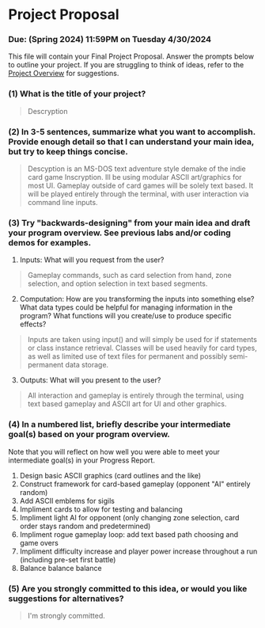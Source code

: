 # Project Proposal
### Due: (Spring 2024) 11:59PM on Tuesday 4/30/2024

This file will contain your Final Project Proposal. Answer the prompts below to outline your project. If you are struggling to think of ideas, refer to the [Project Overview](https://cs.oberlin.edu/~cs150/final-project/part-1/) for suggestions.

### (1) What is the title of your project?
> Descryption

### (2) In 3-5 sentences, summarize what you want to accomplish. Provide enough detail so that I can understand your main idea, but try to keep things concise.
> Descyption is an MS-DOS text adventure style demake of the indie card game Inscryption. Ill be using modular ASCII art/graphics for most UI. Gameplay outside of card games will be solely text based. It will be played entirely through the terminal, with user interaction via command line inputs. 


### (3) Try "backwards-designing" from your main idea and draft your program overview. See previous labs and/or coding demos for examples.
1. Inputs: What will you request from the user?
> Gameplay commands, such as card selection from hand, zone selection, and option selection in text based segments. 

2. Computation: How are you transforming the inputs into something else? What data types could be helpful for managing information in the program? What functions will you create/use to produce specific effects?
> Inputs are taken using input() and will simply be used for if statements or class instance retrieval. Classes will be used heavily for card types, as well as limited use of text files for permanent and possibly semi-permanent data storage. 

3. Outputs: What will you present to the user?
> All interaction and gameplay is entirely through the terminal, using text based gameplay and ASCII art for UI and other graphics.


### (4) In a numbered list, briefly describe your intermediate goal(s) based on your program overview.
Note that you will reflect on how well you were able to meet your intermediate goal(s) in your Progress Report.
1. Design basic ASCII graphics (card outlines and the like)
2. Construct framework for card-based gameplay (opponent "AI" entirely random)
3. Add ASCII emblems for sigils
4. Impliment cards to allow for testing and balancing
5. Impliment light AI for opponent (only changing zone selection, card order stays random and predetermined)
6. Impliment rogue gameplay loop: add text based path choosing and game overs
7. Impliment difficulty increase and player power increase throughout a run (including pre-set first battle)
8. Balance balance balance


### (5) Are you strongly committed to this idea, or would you like suggestions for alternatives?
> I'm strongly committed.

